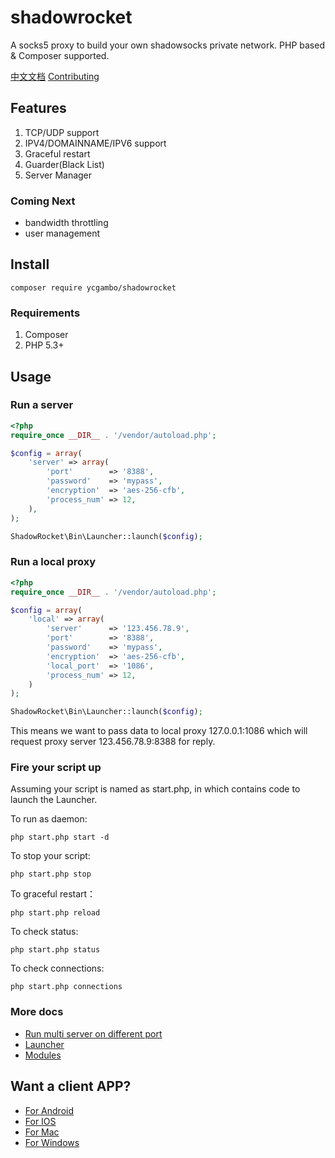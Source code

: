# shadowrocket

A socks5 proxy to build your own shadowsocks private network. PHP based & Composer supported.

[中文文档](/doc/README-chn.md)
[Contributing](/doc/contributing.md)

## Features
1. TCP/UDP support
2. IPV4/DOMAINNAME/IPV6 support
3. Graceful restart
4. Guarder(Black List)
5. Server Manager

### Coming Next
- bandwidth throttling
- user management


## Install

    composer require ycgambo/shadowrocket

### Requirements
1. Composer
2. PHP 5.3+

## Usage

### Run a server

```php
<?php
require_once __DIR__ . '/vendor/autoload.php';

$config = array(
    'server' => array(
        'port'        => '8388',
        'password'    => 'mypass',
        'encryption'  => 'aes-256-cfb',
        'process_num' => 12,
    ),
);

ShadowRocket\Bin\Launcher::launch($config);
```

### Run a local proxy

```php
<?php
require_once __DIR__ . '/vendor/autoload.php';

$config = array(
    'local' => array(
        'server'      => '123.456.78.9',
        'port'        => '8388',
        'password'    => 'mypass',
        'encryption'  => 'aes-256-cfb',
        'local_port'  => '1086',
        'process_num' => 12,
    )
);

ShadowRocket\Bin\Launcher::launch($config);
```

This means we want to pass data to local proxy 127.0.0.1:1086 which 
will request proxy server 123.456.78.9:8388 for reply.

### Fire your script up

Assuming your script is named as start.php, in which contains code to launch the Launcher.

To run as daemon:

    php start.php start -d

To stop your script:

    php start.php stop

To graceful restart：

    php start.php reload

To check status:

    php start.php status

To check connections:

    php start.php connections

### More docs
- [Run multi server on different port](/doc/multi-server.md)
- [Launcher](/doc/launcher.md)
- [Modules](/doc/modules.md)

## Want a client APP?

- [For Android](https://github.com/shadowsocks/shadowsocks-android/releases)
- [For IOS](https://itunes.apple.com/cn/app/superwingy/id1290093815?mt=8)
- [For Mac](https://github.com/shadowsocks/ShadowsocksX-NG/releases) 
- [For Windows](https://github.com/shadowsocks/shadowsocks-windows/releases)
